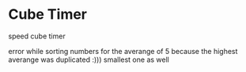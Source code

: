 # Cube Timer
 speed cube timer

error while sorting numbers for the averange of 5 because the highest averange was duplicated
:))) smallest one as well
